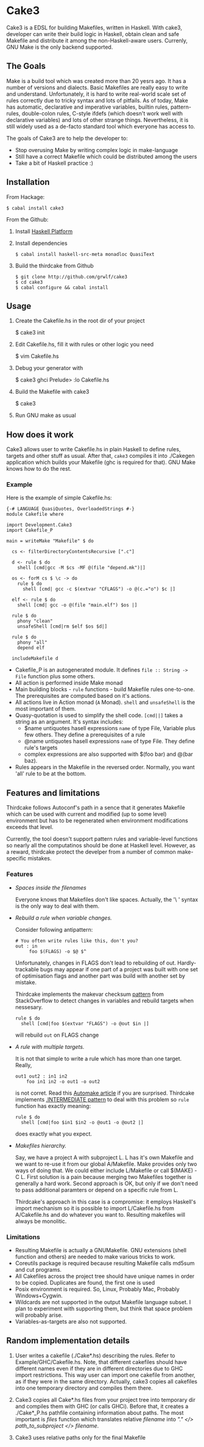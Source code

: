 Cake3
=====

Cake3 is a EDSL for building Makefiles, written in Haskell. With cake3,
developer can write their build logic in Haskell, obtain clean and safe Makefile
and distribute it among the non-Haskell-aware users. Currenly, GNU Make is
the only backend supported.

The Goals
---------

Make is a build tool which was created more than 20 yesrs ago. It has a number
of versions and dialects. Basic Makefiles are really easy to write and
understand.  Unfortunately, it is hard to write real-world scale set of rules
correctly due to tricky syntax and lots of pitfails. As of today, Make has
automatic, declarative and imperative variables, builtin rules, pattern-rules,
double-colon rules, C-style ifdefs (which doesn't work well with declarative
variables) and lots of other strange things. Nevertheless, it is still widely
used as a de-facto standard tool which everyone has access to.

The goals of Cake3 are to help the developer to:

  * Stop overusing Make by writing complex logic in make-language
  * Still have a correct Makefile which could be distributed among the users
  * Take a bit of Haskell practice :)

Installation
------------

From Hackage:
  
    $ cabal install cake3


From the Github:

  1. Install [Haskell Platform](http://www.haskell.org/platform/)

  2. Install dependencies
    
         $ cabal install haskell-src-meta monadloc QuasiText

  3. Build the thirdcake from Github

         $ git clone http://github.com/grwlf/cake3
         $ cd cake3
         $ cabal configure && cabal install

Usage
-----

  1. Create the Cakefile.hs in the root dir of your project

        $ cake3 init

  2. Edit Cakefile.hs, fill it with rules or other logic you need 

        $ vim Cakefile.hs

  3. Debug your generator with

        $ cake3 ghci
        Prelude> :lo Cakefile.hs 

  3. Build the Makefile with cake3

        $ cake3

  4. Run GNU make as usual

How does it work
----------------

Cake3 allows user to write Cakefile.hs in plain Haskell to define rules, targets
and other stuff as usual. After that, `cake3` compiles it into ./Cakegen
application which builds your Makefile (ghc is required for that). GNU Make
knows how to do the rest.

### Example

Here is the example of simple Cakefile.hs:

    {-# LANGUAGE QuasiQuotes, OverloadedStrings #-}
    module Cakefile where

    import Development.Cake3
    import Cakefile_P

    main = writeMake "Makefile" $ do

      cs <- filterDirectoryContentsRecursive [".c"]

      d <- rule $ do
        shell [cmd|gcc -M $cs -MF @(file "depend.mk")|]

      os <- forM cs $ \c -> do
        rule $ do
          shell [cmd| gcc -c $(extvar "CFLAGS") -o @(c.="o") $c |]

      elf <- rule $ do
        shell [cmd| gcc -o @(file "main.elf") $os |]

      rule $ do
        phony "clean"
        unsafeShell [cmd|rm $elf $os $d|]

      rule $ do
        phony "all"
        depend elf

      includeMakefile d


  * Cakefile\_P is an autogenerated module. It defines `file :: String -> File`
    function plus some others.
  * All action is performed inside Make monad
  * Main building blocks - `rule` functions - build Makefile rules one-to-one.
    The prerequisites are computed based on it's actions.
  * All actions live in Action monad (`A` Monad). `shell` and `unsafeShell` is
    the most important of them. 
  * Quasy-quotation is used to simplify the shell code. `[cmd||]` takes a string
    as an argument. It's syntax includes:
    *  $name untiquotes hasell expressions `name` of type File, Variable plus few
       others. They define a prerequisites of a rule
    *  @name untiquotes hasell expressions `name` of type File. They define
       rule's targets
    *  complex expressions are also supported with $(foo bar) and @(bar baz).
  * Rules appears in the Makefile in the reversed order. Normally, you want
    'all' rule to be at the bottom.


Features and limitations
------------------------

Thirdcake follows Autoconf's path in a sence that it generates Makefile which
can be used with current and modified (up to some level) environment but has to
be regenerated when environment modifications exceeds that level.

Currently, the tool doesn't support pattern rules and variable-level functions
so nearly all the computatinos should be done at Haskell level. However, as a
reward, thirdcake protect the develper from a number of common make-specific
mistakes.

### Features

  * *Spaces inside the filenames*
  
    Everyone knows that Makefiles don't like spaces. Actually, the '\ '
    syntax is the only way to deal with them.

  * *Rebuild a rule when variable changes.*
  
    Consider following antipattern:

        # You often write rules like this, don't you?
        out : in
             foo $(FLAGS) -o $@ $^

    Unfortunately, changes in FLAGS don't lead to rebuilding of out.
    Hardly-trackable bugs may appear if one part of a project was built with one
    set of optimisation flags and another part was build with another set by
    mistake.

    Thirdcake implements the makevar checksum
    [pattern](http://stackoverflow.com/a/17830736/1133157) from StackOverflow to
    detect changes in variables and rebuild targets when nessesary.

        rule $ do
          shell [cmd|foo $(extvar "FLAGS") -o @out $in |]

    will rebuild `out` on FLAGS change
 
  * *A rule with multiple targets.*
    
    It is not that simple to write a rule which has more than one target. Really,
        
        out1 out2 : in1 in2
            foo in1 in2 -o out1 -o out2

    is not corret. Read this [Automake
    article](http://www.gnu.org/software/automake/manual/html_node/Multiple-Outputs.html#Multiple-Outputs)
    if you are surprised. Thirdcake implements [.INTERMEDIATE
    pattern](http://stackoverflow.com/a/10609434/1133157) to deal with this
    problem so `rule` function has exactly meaning:

        rule $ do
          shell [cmd|foo $in1 $in2 -o @out1 -o @out2 |]

    does exactly what you expect.

  * *Makefiles hierarchy.*
  
    Say, we have a project A with subproject L. L has it's own Makefile and we
    want to re-use it from our global A/Makefile. Make provides only two ways of
    doing that. We could either include L/Makefile or call $(MAKE) -C L. First
    solution is a pain because merging two Makefiles together is generally a
    hard work. Second approach is OK, but only if we don't need to pass
    additional paramters or depend on a specific rule from L.

    Thirdcake's approach in this case is a compromise: it employs Haskell's
    import mechanism so it is possible to import L/Cakefile.hs from
    A/Cakefile.hs and do whatever you want to. Resulting makefiles will always
    be monolitic.

### Limitations

  * Resulting Makefile is actually a GNUMakefile. GNU extensions (shell function
    and others) are needed to make various tricks to work.
  * Coreutils package is required because resulting Makefile calls md5sum and
    cut programs.
  * All Cakefiles across the project tree should have unique names in order to
    be copied. Duplicates are found, the first one is used
  * Posix environment is required. So, Linux, Probably Mac, Probably
    Windows+Cygwin.
  * Wildcards are not supported in the output Makefile language subset. I plan
    to experiment with supporting them, but think that space problem will
    probably arise.
  * Variables-as-targets are also not supported.

Random implementation details
-----------------------------

  1. User writes a cakefile (./Cake\*.hs) describing the rules. Refer to
     Example/GHC/Cakefile.hs. Note, that different cakefiles should have
     different names even if they are in different directories due to GHC import
     restrictions. This way user can import one cakefile from another, as if
     they were in the same directory. Actually, cake3 copies all cakefiles into
     one temporary directory and compiles them there.

  2. Cake3 copies all Cake\*.hs files from your project tree into temporary dir
     and compiles them with GHC (or calls GHCi). Before that, it creates a
     ./Cake\*_P.hs pathfile containing information about paths. The most
     important is _files_ function which translates relative _filename_ into
     _"." </> path_to_subproject </> filename_.

  3. Cake3 uses relative paths only for the final Makefile

